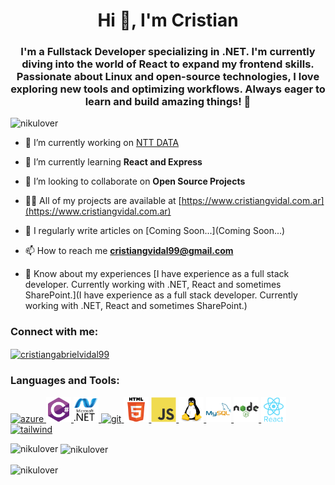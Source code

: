 <h1 align="center">Hi 👋, I'm Cristian</h1>
<h3 align="center">I'm a Fullstack Developer specializing in .NET. I'm currently diving into the world of React to expand my frontend skills. Passionate about Linux and open-source technologies, I love exploring new tools and optimizing workflows. Always eager to learn and build amazing things! 🚀</h3>

<p align="left"> <img src="https://komarev.com/ghpvc/?username=nikulover&label=Profile%20views&color=0e75b6&style=flat" alt="nikulover" /> </p>

- 🔭 I’m currently working on [NTT DATA](https://ar.nttdata.com/)

- 🌱 I’m currently learning **React and Express**

- 👯 I’m looking to collaborate on **Open Source Projects**

- 👨‍💻 All of my projects are available at [https://www.cristiangvidal.com.ar](https://www.cristiangvidal.com.ar)

- 📝 I regularly write articles on [Coming Soon...](Coming Soon...)

- 📫 How to reach me **cristiangvidal99@gmail.com**

- 📄 Know about my experiences [I have experience as a full stack developer. Currently working with .NET, React and sometimes SharePoint.](I have experience as a full stack developer. Currently working with .NET, React and sometimes SharePoint.)

<h3 align="left">Connect with me:</h3>
<p align="left">
<a href="https://linkedin.com/in/cristiangabrielvidal99" target="blank"><img align="center" src="https://raw.githubusercontent.com/rahuldkjain/github-profile-readme-generator/master/src/images/icons/Social/linked-in-alt.svg" alt="cristiangabrielvidal99" height="30" width="40" /></a>
</p>

<h3 align="left">Languages and Tools:</h3>
<p align="left"> <a href="https://azure.microsoft.com/en-in/" target="_blank" rel="noreferrer"> <img src="https://www.vectorlogo.zone/logos/microsoft_azure/microsoft_azure-icon.svg" alt="azure" width="40" height="40"/> </a> <a href="https://www.w3schools.com/cs/" target="_blank" rel="noreferrer"> <img src="https://raw.githubusercontent.com/devicons/devicon/master/icons/csharp/csharp-original.svg" alt="csharp" width="40" height="40"/> </a> <a href="https://dotnet.microsoft.com/" target="_blank" rel="noreferrer"> <img src="https://raw.githubusercontent.com/devicons/devicon/master/icons/dot-net/dot-net-original-wordmark.svg" alt="dotnet" width="40" height="40"/> </a> <a href="https://git-scm.com/" target="_blank" rel="noreferrer"> <img src="https://www.vectorlogo.zone/logos/git-scm/git-scm-icon.svg" alt="git" width="40" height="40"/> </a> <a href="https://www.w3.org/html/" target="_blank" rel="noreferrer"> <img src="https://raw.githubusercontent.com/devicons/devicon/master/icons/html5/html5-original-wordmark.svg" alt="html5" width="40" height="40"/> </a> <a href="https://developer.mozilla.org/en-US/docs/Web/JavaScript" target="_blank" rel="noreferrer"> <img src="https://raw.githubusercontent.com/devicons/devicon/master/icons/javascript/javascript-original.svg" alt="javascript" width="40" height="40"/> </a> <a href="https://www.linux.org/" target="_blank" rel="noreferrer"> <img src="https://raw.githubusercontent.com/devicons/devicon/master/icons/linux/linux-original.svg" alt="linux" width="40" height="40"/> </a> <a href="https://www.mysql.com/" target="_blank" rel="noreferrer"> <img src="https://raw.githubusercontent.com/devicons/devicon/master/icons/mysql/mysql-original-wordmark.svg" alt="mysql" width="40" height="40"/> </a> <a href="https://nodejs.org" target="_blank" rel="noreferrer"> <img src="https://raw.githubusercontent.com/devicons/devicon/master/icons/nodejs/nodejs-original-wordmark.svg" alt="nodejs" width="40" height="40"/> </a> <a href="https://reactjs.org/" target="_blank" rel="noreferrer"> <img src="https://raw.githubusercontent.com/devicons/devicon/master/icons/react/react-original-wordmark.svg" alt="react" width="40" height="40"/> </a> <a href="https://tailwindcss.com/" target="_blank" rel="noreferrer"> <img src="https://www.vectorlogo.zone/logos/tailwindcss/tailwindcss-icon.svg" alt="tailwind" width="40" height="40"/> </a> </p>

<p><img align="left" src="https://github-readme-stats.vercel.app/api/top-langs?username=nikulover&show_icons=true&locale=en&layout=compact" alt="nikulover" /></p>

<p>&nbsp;<img align="center" src="https://github-readme-stats.vercel.app/api?username=nikulover&show_icons=true&locale=en" alt="nikulover" /></p>

<p><img align="center" src="https://github-readme-streak-stats.herokuapp.com/?user=nikulover&" alt="nikulover" /></p>
